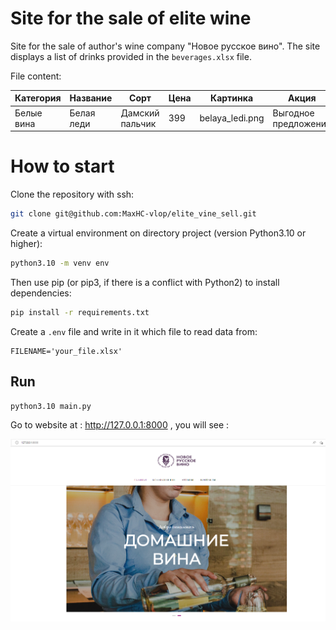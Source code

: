 # Site for the sale of elite wine

Site for the sale of author's wine company "Новое русское вино". The site displays a list of drinks provided in the `beverages.xlsx` file.

File content:

Категория|Название|Сорт|Цена|Картинка|Акция
-|-|-|-|-|-
Белые вина|Белая леди|Дамский пальчик|399|belaya_ledi.png|Выгодное предложение

# How to start

Clone the repository with ssh:
```bash
git clone git@github.com:MaxHC-vlop/elite_vine_sell.git
```

Create a virtual environment on directory project (version Python3.10 or higher):
```bash
python3.10 -m venv env
```

Then use pip (or pip3, if there is a conflict with Python2) to install dependencies:
```bash
pip install -r requirements.txt
```

Сreate a `.env` file and write in it which file to read data from:
```
FILENAME='your_file.xlsx'
```

## Run

```bash
python3.10 main.py
```

Go to website at : http://127.0.0.1:8000 , you will see :

![ddd](./images/screen.png)
